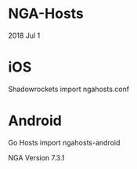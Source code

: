 # NGA-Hosts
2018 Jul 1

# iOS
Shadowrockets import ngahosts.conf

# Android
Go Hosts import ngahosts-android

NGA Version 7.3.1
